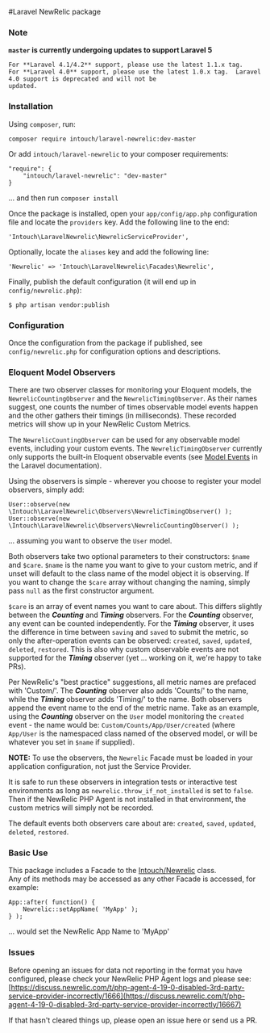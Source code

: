 #Laravel NewRelic package

### Note

**`master` is currently undergoing updates to support Laravel 5**

    For **Laravel 4.1/4.2** support, please use the latest 1.1.x tag.
    For **Laravel 4.0** support, please use the latest 1.0.x tag.  Laravel 4.0 support is deprecated and will not be
    updated.

### Installation

Using `composer`, run:

    composer require intouch/laravel-newrelic:dev-master

Or add `intouch/laravel-newrelic` to your composer requirements:

    "require": {
        "intouch/laravel-newrelic": "dev-master"
    }

... and then run `composer install`

Once the package is installed, open your `app/config/app.php` configuration file and locate the `providers` key.  Add 
the following line to the end:

    'Intouch\LaravelNewrelic\NewrelicServiceProvider',

Optionally, locate the `aliases` key and add the following line:

    'Newrelic' => 'Intouch\LaravelNewrelic\Facades\Newrelic',

Finally, publish the default configuration (it will end up in `config/newrelic.php`):

    $ php artisan vendor:publish

### Configuration

Once the configuration from the package if published, see `config/newrelic.php` for configuration options and 
descriptions.

### Eloquent Model Observers

There are two observer classes for monitoring your Eloquent models, the `NewrelicCountingObserver` and the
`NewrelicTimingObserver`.  As their names suggest, one counts the number of times observable model events happen and the
other gathers their timings (in milliseconds).  These recorded metrics will show up in your NewRelic Custom Metrics.

The `NewrelicCountingObserver` can be used for any observable model events, including your custom events.  The 
`NewrelicTimingObserver` currently only supports the built-in Eloquent observable events (see 
[Model Events](http://laravel.com/docs/5.0/eloquent#model-events) in the Laravel documentation).

Using the observers is simple - wherever you choose to register your model observers, simply add:

    User::observe(new \Intouch\LaravelNewrelic\Observers\NewrelicTimingObserver() );
    User::observe(new \Intouch\LaravelNewrelic\Observers\NewrelicCountingObserver() );
    
... assuming you want to observe the `User` model.

Both observers take two optional parameters to their constructors: `$name` and `$care`.  `$name` is the name you want
to give to your custom metric, and if unset will default to the class name of the model object it is observing.  If you
want to change the `$care` array without changing the naming, simply pass `null` as the first constructor argument.

`$care` is an array of event names you want to care about.  This differs slightly between the ___Counting___ and
___Timing___ observers.  For the ___Counting___ observer, any event can be counted independently.  For the ___Timing___
observer, it uses the difference in time between `saving` and `saved` to submit the metric, so only the after-operation
events can be observed: `created`, `saved`, `updated`, `deleted`, `restored`.  This is also why custom observable events
are not supported for the ___Timing___ observer (yet ... working on it, we're happy to take PRs).

Per NewRelic's "best practice" suggestions, all metric names are prefaced with 'Custom/'.  The ___Counting___ observer 
also adds 'Counts/' to the name, while the ___Timing___ observer adds 'Timing/' to the name.  Both observers append
the event name to the end of the metric name.  Take as an example, using the ___Counting___ observer on the `User` model
monitoring the `created` event - the name would be: `Custom/Counts/App/User/created` (where `App/User` is the namespaced
class named of the observed model, or will be whatever you set in `$name` if supplied).

**NOTE:** To use the observers, the `Newrelic` Facade must be loaded in your application configuration, not just the 
Service Provider.

It is safe to run these observers in integration tests or interactive test environments as long as 
`newrelic.throw_if_not_installed` is set to `false`.  Then if the NewRelic PHP Agent is not installed in that 
environment, the custom metrics will simply not be recorded.

The default events both observers care about are: `created`, `saved`, `updated`, `deleted`, `restored`.

### Basic Use

This package includes a Facade to the [Intouch/Newrelic](http://github.com/In-Touch/newrelic) class.  
Any of its methods may be accessed as any other Facade is accessed, for example:

    App::after( function() {
        Newrelic::setAppName( 'MyApp' );
    } );

... would set the NewRelic App Name to 'MyApp'

### Issues

Before opening an issues for data not reporting in the format you have configured, please check your NewRelic PHP Agent 
logs and please see:
[https://discuss.newrelic.com/t/php-agent-4-19-0-disabled-3rd-party-service-provider-incorrectly/1666](https://discuss.newrelic.com/t/php-agent-4-19-0-disabled-3rd-party-service-provider-incorrectly/16667)

If that hasn't cleared things up, please open an issue here or send us a PR. 
